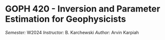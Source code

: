 # GOPH 420 - Inversion and Parameter Estimation for Geophysicists 
*Semester:* W2024 
*Instructor:* B. Karchewski 
*Author:* Arvin Karpiah
